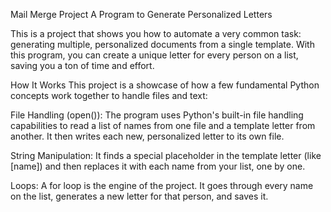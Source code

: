 Mail Merge Project
A Program to Generate Personalized Letters

This is a project that shows you how to automate a very common task: generating multiple, personalized documents from a single template. With this program, you can create a unique letter for every person on a list, saving you a ton of time and effort.

How It Works 
This project is a showcase of how a few fundamental Python concepts work together to handle files and text:

File Handling (open()): The program uses Python's built-in file handling capabilities to read a list of names from one file and a template letter from another. It then writes each new, personalized letter to its own file.

String Manipulation: It finds a special placeholder in the template letter (like [name]) and then replaces it with each name from your list, one by one.

Loops: A for loop is the engine of the project. It goes through every name on the list, generates a new letter for that person, and saves it.
